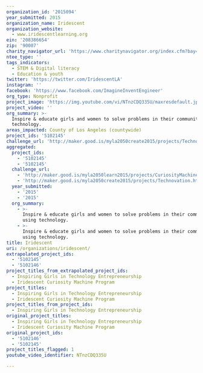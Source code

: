 ```yaml
---
organization_id: '2015094'
year_submitted: 2015
organization_name: Iridescent
organization_website:
  - www.iridescentlearning.org
ein: '208386654'
zip: '90007'
charity_navigator_url: 'https://www.charitynavigator.org/index.cfm?bay=search.profile&ein=208386654'
ntee_type: ''
tags_indicators:
  - STEM & Digital literacy
  - Education & youth
twitter: 'https://twitter.com/IridescentLA'
instagram: ''
facebook: 'https://www.facebook.com/ImagineInventEngineer'
org_type: Nonprofit
project_image: 'https://img.youtube.com/vi/NTnzCDQ335U/maxresdefault.jpg'
project_video: ''
org_summary: >-
  Inspire & educate girls and women to solve problems in their community using
  technology.
areas_impacted: County of Los Angeles (countywide)
project_ids: '5102145'
challenge_url: 'http://maker.good.is/myla2050create2015/projects/Technovation.html'
aggregated:
  project_ids:
    - '5102145'
    - '5102145'
  challenge_url:
    - 'http://maker.good.is/myla2050learn2015/projects/CuriosityMachine.html'
    - 'http://maker.good.is/myla2050create2015/projects/Technovation.html'
  year_submitted:
    - '2015'
    - '2015'
  org_summary:
    - >-
      Inspire & educate girls and women to solve problems in their community
      using technology.
    - >-
      Inspire & educate girls and women to solve problems in their community
      using technology.
title: Iridescent
uri: /organizations/iridescent/
extrapolated_project_ids:
  - '5102145'
  - '5102146'
project_titles_from_extrapolated_project_ids:
  - Inspiring Girls in Technology Entrepreneurship
  - Iridescent Curiosity Machine Program
project_titles:
  - Inspiring Girls in Technology Entrepreneurship
  - Iridescent Curiosity Machine Program
project_titles_from_project_ids:
  - Inspiring Girls in Technology Entrepreneurship
original_project_titles:
  - Inspiring Girls in Technology Entrepreneurship
  - Iridescent Curiosity Machine Program
original_project_ids:
  - '5102146'
  - '5102145'
project_titles_flagged: 1
youtube_video_identifier: NTnzCDQ335U

---
```

